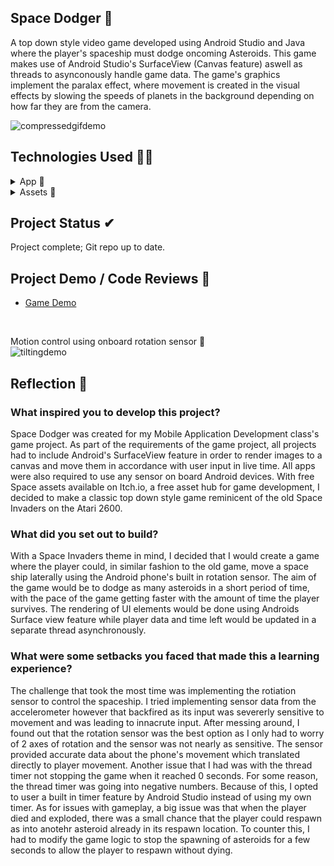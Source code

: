 ## Space Dodger 🚀

A top down style video game developed using Android Studio and Java where the player's spaceship must dodge oncoming Asteroids. This game makes use of Android Studio's SurfaceView (Canvas feature) aswell as threads to asynconously handle game data. The game's graphics implement the paralax effect, where movement is created in the visual effects by slowing the speeds of planets in the background depending on how far they are from the camera. 

![compressedgifdemo](https://github.com/BurhanNaveed0/SpaceDodger/assets/81490717/d91f54cd-fc52-49f2-ae6a-5d0c4e1c3016)

## Technologies Used 👨‍💻
<details>
  <summary> App 📱</summary>
  <ul>
    <li><a href="https://www.java.com/en/">Java</a></li>
    <li><a href="">XML</a></li>
    <li><a href="https://developer.android.com/studio?gad_source=1&gclid=CjwKCAjw-O6zBhASEiwAOHeGxXeWZgT9muC50iZgfEeWoWRSc1p7O5V8lqIsRCIpYqx4VqIfEuMYvBoCR6AQAvD_BwE&gclsrc=aw.ds">Android Studio</a></li>
  </ul>
</details>

<details>
  <summary> Assets 🎨</summary>
  <ul>
    <li><a href="https://itch.io/">Itch.io</a></li>
  </ul>
</details>

## Project Status ✔
Project complete; Git repo up to date. 

## Project Demo / Code Reviews 📲

<ul>
    <li><a href="https://youtu.be/TEYuYg3XGRE">Game Demo</a></li>
</ul>

</br>

Motion control using onboard rotation sensor 🔄 </br>
![tiltingdemo](https://github.com/BurhanNaveed0/SpaceDodger/assets/81490717/b918f18c-7e24-487f-8e71-96c579fe8791)

## Reflection 📝

### What inspired you to develop this project?
Space Dodger was created for my Mobile Application Development class's game project. As part of the requirements of the game project, all projects had to include Android's SurfaceView feature in order to render images to a canvas and move them in accordance with user input in live time. All apps were also required to use any sensor on board Android devices. With free Space assets available on Itch.io, a free asset hub for game development, I decided to make a classic top down style game reminicent of the old Space Invaders on the Atari 2600.

### What did you set out to build?
With a Space Invaders theme in mind, I decided that I would create a game where the player could, in similar fashion to the old game, move a space ship laterally using the Android phone's built in rotation sensor. The aim of the game would be to dodge as many asteroids in a short period of time, with the pace of the game getting faster with the amount of time the player survives. The rendering of UI elements would be done using Androids Surface view feature while player data and time left would be updated in a separate thread asynchronously.  

### What were some setbacks you faced that made this a learning experience?
The challenge that took the most time was implementing the rotiation sensor to control the spaceship. I tried implementing sensor data from the accelerometer however that backfired as its input was severerly sensitive to movement and was leading to innacrute input. After messing around, I found out that the rotation sensor was the best option as I only had to worry of 2 axes of rotation and the sensor was not nearly as sensitive. The sensor provided accurate data about the phone's movement which translated directly to player movement. Another issue that I had was with the thread timer not stopping the game when it reached 0 seconds. For some reason, the thread timer was going into negative numbers. Because of this, I opted to user a built in timer feature by Android Studio instead of using my own timer. As for issues with gameplay, a big issue was that when the player died and exploded, there was a small chance that the player could respawn as into anotehr asteroid already in its respawn location. To counter this, I had to modify the game logic to stop the spawning of asteroids for a few seconds to allow the player to respawn without dying. 
